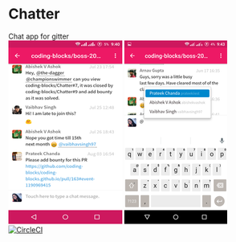 # Chatter
Chat app for gitter <br/>
![alt text](https://github.com/ArushiSinghal/Chatter/blob/development/screenshot_app.png)
![alt text](https://github.com/ArushiSinghal/Chatter/blob/development/screenshot_app1.png)
[![CircleCI](https://img.shields.io/circleci/project/github/coding-blocks/Chatter.svg)](https://circleci.com/gh/coding-blocks/Chatter)
